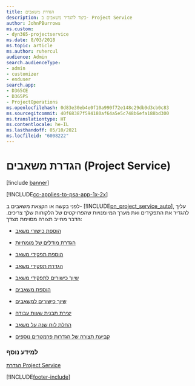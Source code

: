 ```yaml
---
title: הגדרת משאבים
description: כיצד להגדיר משאבים ב- Project Service
author: JohnPBurrows
ms.custom:
- dyn365-projectservice
ms.date: 8/03/2018
ms.topic: article
ms.author: ruhercul
audience: Admin
search.audienceType:
- admin
- customizer
- enduser
search.app:
- D365CE
- D365PS
- ProjectOperations
ms.openlocfilehash: 0d83e30eb4e0f10a990f72e148c29db9d3cb0c83
ms.sourcegitcommit: 40f68387f594180af64a5e5c748b6efa188bd300
ms.translationtype: HT
ms.contentlocale: he-IL
ms.lasthandoff: 05/10/2021
ms.locfileid: "6008222"
---
```

# <a name="set-up-resources-project-service"></a>הגדרת משאבים (Project Service)

[!include [banner](../includes/psa-now-project-operations.md)]

[!INCLUDE[cc-applies-to-psa-app-1x-2x](../includes/cc-applies-to-psa-app-1x-2x.md)]

לפני בקשה או הקצאת משאבים ב- [!INCLUDE[pn_project_service_auto](../includes/pn-project-service-auto.md)], עליך להגדיר את התפקידים ואת מערך המיומנויות שהפרויקטים של הלקוחות שלך צריכים. הדבר מחייב תצורה מסוימת מצדך:  
  
-   [הוספת כישורי משאב](../psa/add-resource-skills.md)  
  
-   [‏‫‏‫הגדרת מודלים של מומחיות](../psa/set-up-proficiency-models.md)  
  
-   [הוספת תפקידי משאב](../psa/add-resource-roles.md)  
  
-   [הגדרת תפקידי משאב](../psa/configure-resource-roles.md)  
  
-   [שיוך כישורים לתפקידי משאב](../psa/associate-skills-with-resource-roles.md)  
  
-   [הוספת משאבים](../psa/add-resources.md)  
  
-   [שיוך כישורים למשאבים](../psa/associate-skills-with-resources.md)  
  
-   [יצירת תבנית שעות עבודה](../psa/create-work-hours-template.md)  
  
-   [החלת לוח שנה על משאב](../psa/apply-calendar-resource.md)  
  
-   [קביעת תצורה של הגדרות פרמטרים נוספים](../psa/configure-additional-parameters-settings.md)  
  
### <a name="see-also"></a>למידע נוסף  
 [הגדרת Project Service](../psa/configure.md)


[!INCLUDE[footer-include](../includes/footer-banner.md)]